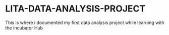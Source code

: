 # LITA-DATA-ANALYSIS-PROJECT
This is where i documented my first data analysis project while learning with the Incubator Hub
